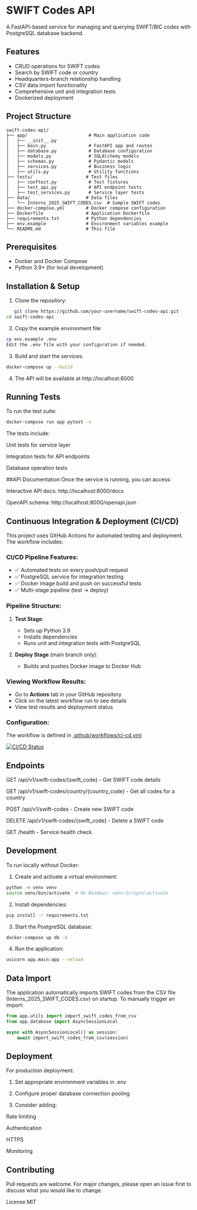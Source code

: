 # SWIFT Codes API

A FastAPI-based service for managing and querying SWIFT/BIC codes with PostgreSQL database backend.

## Features

- CRUD operations for SWIFT codes
- Search by SWIFT code or country
- Headquarters-branch relationship handling
- CSV data import functionality
- Comprehensive unit and integration tests
- Dockerized deployment

## Project Structure
```
swift-codes-api/
├── app/                       # Main application code
│   ├── __init__.py
│   ├── main.py                # FastAPI app and routes
│   ├── database.py            # Database configuration
│   ├── models.py              # SQLAlchemy models
│   ├── schemas.py             # Pydantic models
│   ├── services.py            # Business logic
│   ├── utils.py               # Utility functions
├── tests/                    # Test files
│   ├── conftest.py            # Test fixtures
│   ├── test_api.py            # API endpoint tests
│   ├── test_services.py       # Service layer tests
├── data/                     # Data files
│   └── Interns_2025_SWIFT_CODES.csv  # Sample SWIFT codes
├── docker-compose.yml        # Docker compose configuration
├── Dockerfile                # Application Dockerfile
├── requirements.txt          # Python dependencies
├── env.example               # Environment variables example
└── README.md                 # This file
```



## Prerequisites

- Docker and Docker Compose
- Python 3.9+ (for local development)

## Installation & Setup

1. Clone the repository:
```bash
   git clone https://github.com/your-username/swift-codes-api.git
cd swift-codes-api
```
2. Copy the example environment file:
```bash
cp env.example .env
Edit the .env file with your configuration if needed.
```
3. Build and start the services:
```bash
docker-compose up --build
```
4. The API will be available at http://localhost:8000

## Running Tests
To run the test suite:
```bash
docker-compose run app pytest -v
```
The tests include:

Unit tests for service layer

Integration tests for API endpoints

Database operation tests

##API Documentation
Once the service is running, you can access:

Interactive API docs: http://localhost:8000/docs

OpenAPI schema: http://localhost:8000/openapi.json

## Continuous Integration & Deployment (CI/CD)

This project uses GitHub Actions for automated testing and deployment. The workflow includes:

### CI/CD Pipeline Features:
- ✅ Automated tests on every push/pull request
- ✅ PostgreSQL service for integration testing
- ✅ Docker image build and push on successful tests
- ✅ Multi-stage pipeline (test → deploy)

### Pipeline Structure:
1. **Test Stage**:
   - Sets up Python 3.9
   - Installs dependencies
   - Runs unit and integration tests with PostgreSQL

2. **Deploy Stage** (main branch only):
   - Builds and pushes Docker image to Docker Hub

### Viewing Workflow Results:
- Go to **Actions** tab in your GitHub repository
- Click on the latest workflow run to see details
- View test results and deployment status

### Configuration:
The workflow is defined in [.github/workflows/ci-cd.yml](.github/workflows/ci-cd.yml)

[![CI/CD Status](https://github.com/Zyzyx-spec/home_exercise/actions/workflows/ci-cd.yml/badge.svg)](https://github.com/Zyzyx-spec/home_exercise/actions/workflows/ci-cd.yml)

## Endpoints
GET /api/v1/swift-codes/{swift_code} - Get SWIFT code details

GET /api/v1/swift-codes/country/{country_code} - Get all codes for a country

POST /api/v1/swift-codes - Create new SWIFT code

DELETE /api/v1/swift-codes/{swift_code} - Delete a SWIFT code

GET /health - Service health check

## Development
To run locally without Docker:

1. Create and activate a virtual environment:

```bash
python -m venv venv
source venv/bin/activate  # On Windows: venv\Scripts\activate
```
2. Install dependencies:

```bash
pip install -r requirements.txt
```
3. Start the PostgreSQL database:

```bash
docker-compose up db -d
```
4. Run the application:
```bash
uvicorn app.main:app --reload
```
## Data Import
The application automatically imports SWIFT codes from the CSV file (Interns_2025_SWIFT_CODES.csv) on startup. To manually trigger an import:

```python
from app.utils import import_swift_codes_from_csv
from app.database import AsyncSessionLocal

async with AsyncSessionLocal() as session:
    await import_swift_codes_from_csv(session)
```
## Deployment
For production deployment:

1. Set appropriate environment variables in .env

2. Configure proper database connection pooling

3. Consider adding:

Rate limiting

Authentication

HTTPS

Monitoring

## Contributing
Pull requests are welcome. For major changes, please open an issue first to discuss what you would like to change.

License
MIT